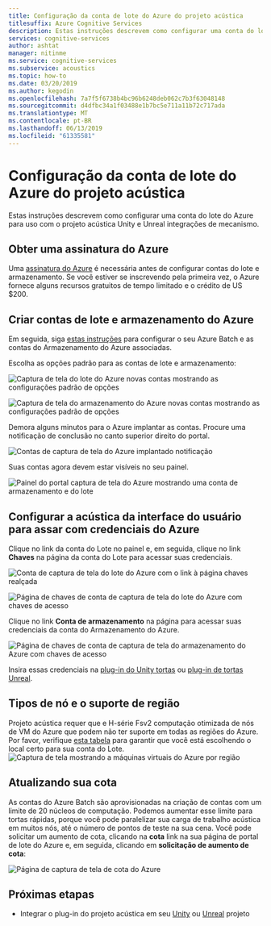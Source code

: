 ```yaml
---
title: Configuração da conta de lote do Azure do projeto acústica
titlesuffix: Azure Cognitive Services
description: Estas instruções descrevem como configurar uma conta do lote do Azure para uso com o projeto acústica Unity e Unreal integrações de mecanismo.
services: cognitive-services
author: ashtat
manager: nitinme
ms.service: cognitive-services
ms.subservice: acoustics
ms.topic: how-to
ms.date: 03/20/2019
ms.author: kegodin
ms.openlocfilehash: 7a7f5f6738b4bc96b6248deb062c7b3f63048148
ms.sourcegitcommit: d4dfbc34a1f03488e1b7bc5e711a11b72c717ada
ms.translationtype: MT
ms.contentlocale: pt-BR
ms.lasthandoff: 06/13/2019
ms.locfileid: "61335581"
---
```

# <a name="project-acoustics-azure-batch-account-setup"></a>Configuração da conta de lote do Azure do projeto acústica
Estas instruções descrevem como configurar uma conta do lote do Azure para uso com o projeto acústica Unity e Unreal integrações de mecanismo.

## <a name="get-an-azure-subscription"></a>Obter uma assinatura do Azure
Uma [assinatura do Azure](https://azure.microsoft.com/free/) é necessária antes de configurar contas do lote e armazenamento. Se você estiver se inscrevendo pela primeira vez, o Azure fornece alguns recursos gratuitos de tempo limitado e o crédito de US $200.

## <a name="create-azure-batch-and-storage-accounts"></a>Criar contas de lote e armazenamento do Azure
Em seguida, siga [estas instruções](https://docs.microsoft.com/azure/batch/batch-account-create-portal) para configurar o seu Azure Batch e as contas do Armazenamento do Azure associadas.

Escolha as opções padrão para as contas de lote e armazenamento:
  
  ![Captura de tela do lote do Azure novas contas mostrando as configurações padrão de opções](media/new-batch-account-create.png)

  ![Captura de tela do armazenamento do Azure novas contas mostrando as configurações padrão de opções](media/batch-storage-account-create.png)

Demora alguns minutos para o Azure implantar as contas. Procure uma notificação de conclusão no canto superior direito do portal.
  
  ![Contas de captura de tela do Azure implantado notificação](media/batch-accounts-deploy-notification.png)

Suas contas agora devem estar visíveis no seu painel.
  
  ![Painel do portal captura de tela do Azure mostrando uma conta de armazenamento e do lote](media/azure-portal-dashboard.png)

## <a name="set-up-acoustics-bake-ui-with-azure-credentials"></a>Configurar a acústica da interface do usuário para assar com credenciais do Azure
Clique no link da conta do Lote no painel e, em seguida, clique no link **Chaves** na página da conta do Lote para acessar suas credenciais.
  
  ![Conta de captura de tela do lote do Azure com o link à página chaves realçada](media/batch-access-keys.png)

  ![Página de chaves de conta de captura de tela do lote do Azure com chaves de acesso](media/batch-keys-info.png)

Clique no link **Conta de armazenamento** na página para acessar suas credenciais da conta do Armazenamento do Azure.
  
  ![Página de chaves de conta de captura de tela do armazenamento do Azure com chaves de acesso](media/storage-keys-info.png)

Insira essas credenciais na [plug-in do Unity tortas](unity-baking.md) ou [plug-in de tortas Unreal](unreal-baking.md).

## <a name="node-types-and-region-support"></a>Tipos de nó e o suporte de região
Projeto acústica requer que e H-série Fsv2 computação otimizada de nós de VM do Azure que podem não ter suporte em todas as regiões do Azure. Por favor, verifique [esta tabela](https://azure.microsoft.com/global-infrastructure/services) para garantir que você está escolhendo o local certo para sua conta do Lote.
![Captura de tela mostrando a máquinas virtuais do Azure por região](media/azure-regions.png) 

## <a name="upgrading-your-quota"></a>Atualizando sua cota
As contas do Azure Batch são aprovisionadas na criação de contas com um limite de 20 núcleos de computação. Podemos aumentar esse limite para tortas rápidas, porque você pode paralelizar sua carga de trabalho acústica em muitos nós, até o número de pontos de teste na sua cena. Você pode solicitar um aumento de cota, clicando na **cota** link na sua página de portal de lote do Azure e, em seguida, clicando em **solicitação de aumento de cota**:

![Página de captura de tela de cota do Azure](media/azure-quotas.png)

## <a name="next-steps"></a>Próximas etapas
* Integrar o plug-in do projeto acústica em seu [Unity](unity-integration.md) ou [Unreal](unreal-integration.md) projeto

